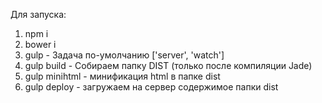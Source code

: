 
Для запуска:

1. npm i
2. bower i
3. gulp - Задача по-умолчанию ['server', 'watch']
4. gulp build - Собираем папку DIST (только после компиляции Jade)
5. gulp minihtml - минификация html в папке dist
6. gulp deploy - загружаем на сервер содержимое папки dist


